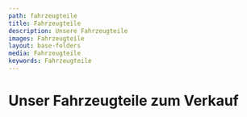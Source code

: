 ```yaml
---
path: fahrzeugteile
title: Fahrzeugteile
description: Unsere Fahrzeugteile
images: Fahrzeugteile
layout: base-folders
media: Fahrzeugteile
keywords: Fahrzeugteile
---
```

# Unser Fahrzeugteile zum Verkauf
